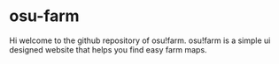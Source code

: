 # osu-farm

Hi welcome to the github repository of osu!farm.
osu!farm is a simple ui designed website that helps you find easy farm maps.

